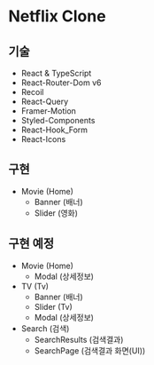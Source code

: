 # Netflix Clone

## 기술
  - React & TypeScript
  - React-Router-Dom v6
  - Recoil 
  - React-Query
  - Framer-Motion
  - Styled-Components
  - React-Hook_Form
  - React-Icons
  
  
## 구현 
  - Movie (Home)
    - Banner (배너)
    - Slider (영화)
    
## 구현 예정
  - Movie (Home)
    - Modal (상세정보)
  - TV (Tv)
    - Banner (배너)
    - Slider (Tv)
    - Modal (상세정보)
  - Search (검색)
    - SearchResults (검색결과)
    - SearchPage (검색결과 화면(UI))
    
